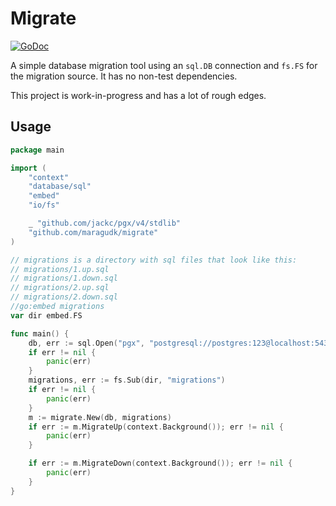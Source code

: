 # Migrate

[![GoDoc](https://godoc.org/github.com/maragudk/migrate?status.svg)](https://godoc.org/github.com/maragudk/migrate)

A simple database migration tool using an `sql.DB` connection and `fs.FS` for the migration source. It has no non-test dependencies.

This project is work-in-progress and has a lot of rough edges.

## Usage

```go
package main

import (
	"context"
	"database/sql"
	"embed"
	"io/fs"

	_ "github.com/jackc/pgx/v4/stdlib"
	"github.com/maragudk/migrate"
)

// migrations is a directory with sql files that look like this:
// migrations/1.up.sql
// migrations/1.down.sql
// migrations/2.up.sql
// migrations/2.down.sql
//go:embed migrations
var dir embed.FS

func main() {
	db, err := sql.Open("pgx", "postgresql://postgres:123@localhost:5432/postgres?sslmode=disable")
	if err != nil {
		panic(err)
	}
	migrations, err := fs.Sub(dir, "migrations")
	if err != nil {
		panic(err)
	}
	m := migrate.New(db, migrations)
	if err := m.MigrateUp(context.Background()); err != nil {
		panic(err)
	}

	if err := m.MigrateDown(context.Background()); err != nil {
		panic(err)
	}
}
```
